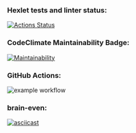 ### Hexlet tests and linter status:
[![Actions Status](https://github.com/ovsy1/frontend-project-lvl1/workflows/hexlet-check/badge.svg)](https://github.com/ovsy1/frontend-project-lvl1/actions)

### CodeClimate Maintainability Badge:
[![Maintainability](https://api.codeclimate.com/v1/badges/a99a88d28ad37a79dbf6/maintainability)](https://codeclimate.com/github/codeclimate/codeclimate/maintainability)

### GitHub Actions: 
![example workflow](https://github.com/ovsy1/frontend-project-lvl1/actions/workflows/linter.yml/badge.svg)

### brain-even:
[![asciicast](https://asciinema.org/a/453285.svg)](https://asciinema.org/a/453285)

